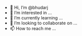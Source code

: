 - 👋 Hi, I’m @bhudarj
- 👀 I’m interested in ...
- 🌱 I’m currently learning ...
- 💞️ I’m looking to collaborate on ...
- 📫 How to reach me ...

<!---
bhudarj/bhudarj is a ✨ special ✨ repository because its `README.md` (this file) appears on your GitHub profile.
You can click the Preview link to take a look at your changes.
--->


